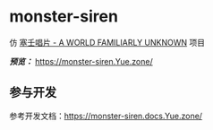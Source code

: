 # monster-siren

仿 [塞壬唱片 - A WORLD FAMILIARLY UNKNOWN](https://monster-siren.hypergryph.com/) 项目

***预览：*** <https://monster-siren.Yue.zone/>

## 参与开发

参考开发文档：<https://monster-siren.docs.Yue.zone/>
